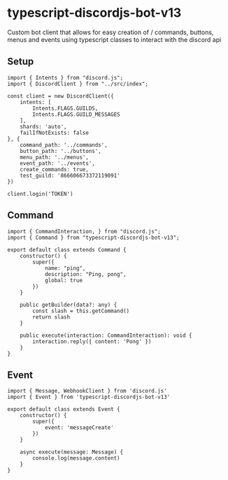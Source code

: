 # typescript-discordjs-bot-v13
Custom bot client that allows for easy creation of / commands, buttons, menus and events using typescript classes to interact with the discord api

## Setup

```TS
import { Intents } from "discord.js";
import { DiscordClient } from "../src/index";

const client = new DiscordClient({
    intents: [
        Intents.FLAGS.GUILDS,
        Intents.FLAGS.GUILD_MESSAGES
    ],
    shards: 'auto',
    failIfNotExists: false
}, {
    command_path: '../commands',
    button_path: '../buttons',
    menu_path: '../menus',
    event_path: '../events',
    create_commands: true,
    test_guild: '866606673372119091'
})

client.login('TOKEN')
```

## Command

```TS
import { CommandInteraction, } from "discord.js";
import { Command } from "typescript-discordjs-bot-v13";

export default class extends Command {
    constructor() {
        super({
            name: "ping",
            description: "Ping, pong",
            global: true
        })
    }

    public getBuilder(data?: any) {
        const slash = this.getCommand()
        return slash
    }

    public execute(interaction: CommandInteraction): void {
        interaction.reply({ content: 'Pong' })
    }
}
```

## Event

```TS
import { Message, WebhookClient } from 'discord.js'
import { Event } from 'typescript-discordjs-bot-v13'

export default class extends Event {
    constructor() {
        super({
            event: 'messageCreate'
        })
    }

    async execute(message: Message) {
        console.log(message.content)
    }
}
```